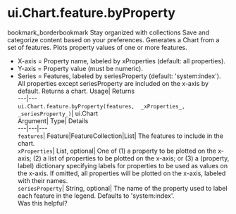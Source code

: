  
#  ui.Chart.feature.byProperty 
bookmark_borderbookmark Stay organized with collections  Save and categorize content based on your preferences.
Generates a Chart from a set of features. Plots property values of one or more features. 
- X-axis = Property name, labeled by xProperties (default: all properties).
- Y-axis = Property value (must be numeric).
- Series = Features, labeled by seriesProperty (default: 'system:index').
All properties except seriesProperty are included on the x-axis by default.
Returns a chart.
Usage| Returns  
---|---  
`ui.Chart.feature.byProperty(features,  _xProperties_, _seriesProperty_)`| ui.Chart  
Argument| Type| Details  
---|---|---  
`features`| Feature|FeatureCollection|List| The features to include in the chart.  
`xProperties`| List, optional| One of (1) a property to be plotted on the x-axis; (2) a list of properties to be plotted on the x-axis; or (3) a (property, label) dictionary specifying labels for properties to be used as values on the x-axis. If omitted, all properties will be plotted on the x-axis, labeled with their names.  
`seriesProperty`| String, optional| The name of the property used to label each feature in the legend. Defaults to 'system:index'.  
Was this helpful?
